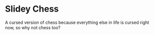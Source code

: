 # Slidey Chess
A cursed version of chess because everything else in life is cursed right now, so why not chess too?